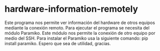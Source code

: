 # hardware-information-remotely
Este programa nos permite ver información del hardware de otros equipos mediante la conexión remoto. Para ejecutar el programa se necesita del módulo Paramiko. Este módulo nos permite la conexión de otro equipo por medio del SSH. Para instalar el Paramiko usa la siguiente comando: pip install paramiko.
Espero que sea de utilidad, gracias.
